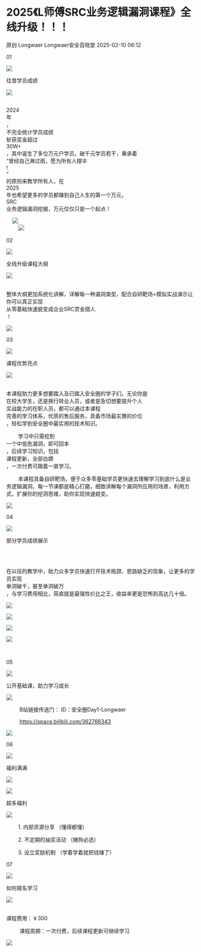 #  2025《L师傅SRC业务逻辑漏洞课程》全线升级！！！   
原创 Longwaer  Longwaer安全百晓堂   2025-02-10 06:12  
  
01  
  
![](https://mmbiz.qpic.cn/sz_mmbiz_png/MtEmicbt7dV6PRRN8DFibictxMEP4AOFbCyNPyuQ5pkVHTGCZJYsFzxib2ibJIZ6uJc7Ip0iauMIBE813jCqS2pOnpyw/640 "")  
  
往昔学员成绩  
  
![](https://mmbiz.qpic.cn/mmbiz_png/5F9C3VIuMehKe1jg1NGZtZxxbMxMh8jXSj5b0x04Sb3flJiccudJRFrUssAEhbPuLl2rV4ckaDsxgXNjDWBicbMA/640 "")  
  
  
        
2024  
年  
，  
不完全统计学员成绩  
斩获奖金超过  
30W+  
，其中诞生了多位万元户学员，破千元学员若干，秉承着  
“曾经自己淋过雨，愿为所有人撑伞  
!  
”  
的原则来教学所有人，在  
2025  
年也希望更多的学员都赚到自己人生的第一个万元，  
SRC  
业务逻辑漏洞挖掘，万元仅仅只是一个起点！  
  
    ![](https://mmbiz.qpic.cn/mmbiz_png/ceN4uMPHiau7chTtTTGX9aX3icXWDDEdu7Xiahw7em4rlCr2kNxaQYAVia8GyJ1uoQUtVblRicKBwMWn56D9sal8NfA/640?wx_fmt=png&from=appmsg "")  
        ![](https://mmbiz.qpic.cn/mmbiz_png/ceN4uMPHiau7chTtTTGX9aX3icXWDDEdu7YXgDOjTnliaIX9awajtm5AhMkd2nQl8jMVzzCMKbSAiaw5ZkTKtU2FVQ/640?wx_fmt=png&from=appmsg "")  
  
  
  
02  
  
![](https://mmbiz.qpic.cn/sz_mmbiz_png/MtEmicbt7dV6PRRN8DFibictxMEP4AOFbCyNPyuQ5pkVHTGCZJYsFzxib2ibJIZ6uJc7Ip0iauMIBE813jCqS2pOnpyw/640 "")  
  
全线升级课程大纲  
  
![](https://mmbiz.qpic.cn/mmbiz_png/5F9C3VIuMehKe1jg1NGZtZxxbMxMh8jXSj5b0x04Sb3flJiccudJRFrUssAEhbPuLl2rV4ckaDsxgXNjDWBicbMA/640 "")  
  
  
        
整体大纲更加系统化讲解，详解每一种漏洞类型，配合自研靶场+模拟实战演示让你可以真正实现  
从零基础快速蜕变成企业SRC赏金猎人  
！  
  
![](https://mmbiz.qpic.cn/mmbiz_png/ceN4uMPHiau7chTtTTGX9aX3icXWDDEdu7icDzmgz3eTw4czibgTYxxI3QvVYXF1NKq7os36ib9xVJa6SdicUztQ1Bww/640?wx_fmt=png&from=appmsg "")  
  
03  
  
![](https://mmbiz.qpic.cn/sz_mmbiz_png/MtEmicbt7dV6PRRN8DFibictxMEP4AOFbCyNPyuQ5pkVHTGCZJYsFzxib2ibJIZ6uJc7Ip0iauMIBE813jCqS2pOnpyw/640 "")  
  
课程优势亮点  
  
![](https://mmbiz.qpic.cn/mmbiz_png/5F9C3VIuMehKe1jg1NGZtZxxbMxMh8jXSj5b0x04Sb3flJiccudJRFrUssAEhbPuLl2rV4ckaDsxgXNjDWBicbMA/640 "")  
  
  
        
本课程助力更多想要踏入及已踏入安全圈的学子们，无论你是  
在校大学生，还是换行转业人员，或者是急切想要提升个人  
实战能力的在职人员，都可以通过本课程  
完善的学习体系，优质的售后服务，具备市场最实惠的价位  
，轻松学到安全圈中最实用的技术知识。  
  
        学习中只需挖到  
一个中低危漏洞，即可回本  
，后续学习知识，包括  
课程更新，全部白嫖  
，一次付费可跟着一直学习。  
  
        本课程具备自研靶场，便于众多零基础学员更快速去理解学习到底什么是业务逻辑漏洞，每一节课都是精心打磨，细致讲解每个漏洞所应用的场景，利用方式，扩展你的挖洞思维，助你实现快速蜕变。  
  
![](https://mmbiz.qpic.cn/mmbiz_png/ceN4uMPHiau7chTtTTGX9aX3icXWDDEdu7hOEhDv9rQX4MAbt2eLNcP8a3udM46Ribjfbyt73xJ4gMFuic2bxdQdBw/640?wx_fmt=png&from=appmsg "")  
  
  
  
04  
  
![](https://mmbiz.qpic.cn/sz_mmbiz_png/MtEmicbt7dV6PRRN8DFibictxMEP4AOFbCyNPyuQ5pkVHTGCZJYsFzxib2ibJIZ6uJc7Ip0iauMIBE813jCqS2pOnpyw/640 "")  
  
部分学员成绩展示  
  
         
  
         
在以往的教学中，助力众多学员快速打开技术瓶颈、思路缺乏的现象，让更多的学员实现  
单洞破千，甚至单洞破万  
，与学习费用相比，简直就是最强性价比之王，收益率更是恐怖到高达几十倍。  
  
![](https://mmbiz.qpic.cn/mmbiz_png/ceN4uMPHiau7chTtTTGX9aX3icXWDDEdu7MjtzGeicLketyLIdlnqsGhuxuqMbdHEIWfmY6h1pcMTycHbVME6fPKg/640?wx_fmt=png&from=appmsg "")  
  
![](https://mmbiz.qpic.cn/mmbiz_png/ceN4uMPHiau7chTtTTGX9aX3icXWDDEdu71mVtkFxvLv2QcjkEreicM2NEfuhgPgBpEicKPPficqrV0x02oibQUHPSAQ/640?wx_fmt=png&from=appmsg "")  
  
![](https://mmbiz.qpic.cn/mmbiz_png/ceN4uMPHiau7chTtTTGX9aX3icXWDDEdu7r3lBSIswfazUxpnicRUic9j1IL9I9rrqby8gQPgiaicTF6QiammPicUutBIA/640?wx_fmt=png&from=appmsg "")  
  
![](https://mmbiz.qpic.cn/mmbiz_png/ceN4uMPHiau7chTtTTGX9aX3icXWDDEdu7p0ZBIyibtmay6m48wXDibw9QTID3NF70VFfEkQGib9BqJ2xic5zmPeqNsg/640?wx_fmt=png&from=appmsg "")  
  
          
  
  
05  
  
![](https://mmbiz.qpic.cn/sz_mmbiz_png/MtEmicbt7dV6PRRN8DFibictxMEP4AOFbCyNPyuQ5pkVHTGCZJYsFzxib2ibJIZ6uJc7Ip0iauMIBE813jCqS2pOnpyw/640 "")  
  
公开基础课，助力学习成长  
  
![](https://mmbiz.qpic.cn/mmbiz_png/5F9C3VIuMehKe1jg1NGZtZxxbMxMh8jXSj5b0x04Sb3flJiccudJRFrUssAEhbPuLl2rV4ckaDsxgXNjDWBicbMA/640 "")  
  
  
         B站链接传送门： ID：安全圈Day1-Longwaer  
  
         https://space.bilibili.com/362766343  
  
![](https://mmbiz.qpic.cn/mmbiz_png/ceN4uMPHiau7chTtTTGX9aX3icXWDDEdu7NjEbk0aZzMtoznwEXjk9ydB1O45P5rxFq63Ma1g3HZibORChbGmcCIQ/640?wx_fmt=png&from=appmsg "")  
  
  
  
06  
  
![](https://mmbiz.qpic.cn/sz_mmbiz_png/MtEmicbt7dV6PRRN8DFibictxMEP4AOFbCyNPyuQ5pkVHTGCZJYsFzxib2ibJIZ6uJc7Ip0iauMIBE813jCqS2pOnpyw/640 "")  
  
福利满满  
  
![](https://mmbiz.qpic.cn/mmbiz_png/5F9C3VIuMehKe1jg1NGZtZxxbMxMh8jXSj5b0x04Sb3flJiccudJRFrUssAEhbPuLl2rV4ckaDsxgXNjDWBicbMA/640 "")  
  
  
  
![](https://mmbiz.qpic.cn/mmbiz_png/ZN1xiarzMc8oCQowagb1nlL3nRfaHW67eickDGd25WCMxw3oNKouamvCg1Hg1J88CX0g7WO1qcoiaQWwnhXibibqcKQ/640 "")  
  
  
超多福利  
  
  
![](https://mmbiz.qpic.cn/mmbiz_png/t8HEWljw1E7dMrqROMVthRC4Xic9NUPnS7d3Uh4X7T8aiaLpcsHyT6gTYBQdibgSAJn92ibia0oSmvTu60bg5roBt6w/640 "")  
  
  
  
        1. 内部资源分享 （懂得都懂）  
  
        2. 不定期的抽奖活动 （赌狗必选）  
  
        3. 设立奖励机制 （学着学着就把钱赚了）  
  
  
07  
  
![](https://mmbiz.qpic.cn/sz_mmbiz_png/MtEmicbt7dV6PRRN8DFibictxMEP4AOFbCyNPyuQ5pkVHTGCZJYsFzxib2ibJIZ6uJc7Ip0iauMIBE813jCqS2pOnpyw/640 "")  
  
如何报名学习  
  
![](https://mmbiz.qpic.cn/mmbiz_png/5F9C3VIuMehKe1jg1NGZtZxxbMxMh8jXSj5b0x04Sb3flJiccudJRFrUssAEhbPuLl2rV4ckaDsxgXNjDWBicbMA/640 "")  
  
  
        
课程费用：￥300   
  
         课程周期：一次付费，后续课程更新可继续学习  
  
![](https://mmbiz.qpic.cn/mmbiz_jpg/ceN4uMPHiau7chTtTTGX9aX3icXWDDEdu7ytnLeqmQYOP1QNqHvVrFKActtnQHdRIiaQu9UBIrzAGtSOpH7wyISBw/640?wx_fmt=jpeg&from=appmsg "")  
  
  
         
  
          
  
  
  
  
  
